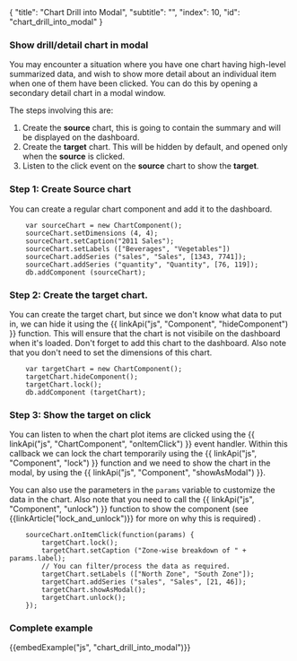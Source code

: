 <meta>
{
    "title": "Chart Drill into Modal",
    "subtitle": "",
    "index": 10,
    "id": "chart_drill_into_modal"
}
</meta>

### Show drill/detail chart in modal

You may encounter a situation where you have one chart having high-level summarized data, and wish to show more detail about an individual item when one of them have been clicked. You can do this by opening a secondary detail chart in a modal window.

The steps involving this are:

1. Create the **source** chart, this is going to contain the summary and will be displayed on the dashboard.
2. Create the **target** chart. This will be hidden by default, and opened only when the **source** is clicked.
3. Listen to the click event on the **source** chart to show the **target**.


### Step 1: Create Source chart

You can create a regular chart component and add it to the dashboard.

~~~
    var sourceChart = new ChartComponent();
    sourceChart.setDimensions (4, 4);
    sourceChart.setCaption("2011 Sales"); 
    sourceChart.setLabels (["Beverages", "Vegetables"])
    sourceChart.addSeries ("sales", "Sales", [1343, 7741]);
    sourceChart.addSeries ("quantity", "Quantity", [76, 119]);
    db.addComponent (sourceChart);
~~~

### Step 2: Create the target chart.

You can create the target chart, but since we don't know what data to put in, we can hide it using the {{ linkApi("js", "Component", "hideComponent") }} function. This will ensure that the chart is not visibile on the dashboard when it's loaded. Don't forget to add this chart to the dashboard. Also note that you don't need to set the dimensions of this chart. 

~~~
    var targetChart = new ChartComponent();
    targetChart.hideComponent();
    targetChart.lock();
    db.addComponent (targetChart);
~~~

### Step 3: Show the target on click

You can listen to when the chart plot items are clicked using the {{ linkApi("js", "ChartComponent", "onItemClick") }} event handler. Within this callback we can lock the chart temporarily using the {{ linkApi("js", "Component", "lock") }} function and we need to show the chart in the modal, by using the {{ linkApi("js", "Component", "showAsModal") }}.

You can also use the parameters in the ``params`` variable to customize the data in the chart. Also note that you need to call the {{ linkApi("js", "Component", "unlock") }} function to show the component (see {{linkArticle("lock_and_unlock")}} for more on why this is required) .

~~~
    sourceChart.onItemClick(function(params) {
        targetChart.lock();
        targetChart.setCaption ("Zone-wise breakdown of " + params.label);
        // You can filter/process the data as required.
        targetChart.setLabels (["North Zone", "South Zone"]);
        targetChart.addSeries ("sales", "Sales", [21, 46]);
        targetChart.showAsModal();
        targetChart.unlock();
    });
~~~

### Complete example

{{embedExample("js", "chart_drill_into_modal")}}